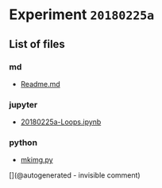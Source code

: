 # Experiment `20180225a`

## List of files

### md

* [Readme.md](/matty/20180225a/Readme.md)


### jupyter

* [20180225a-Loops.ipynb](/matty/20180225a/20180225a-Loops.ipynb)


### python

* [mkimg.py](/matty/20180225a/mkimg.py)


[](@autogenerated - invisible comment)